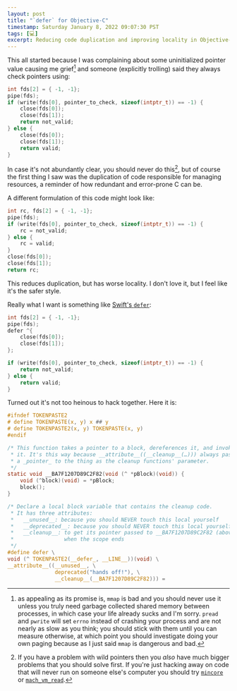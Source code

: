 ```yaml
---
layout: post
title: "`defer` for Objective-C"
timestamp: Saturday January 8, 2022 09:07:30 PST
tags: [💻]
excerpt: Reducing code duplication and improving locality in Objective-C with macros.
---
```


This all started because I was complaining about some uninitialized pointer value causing me grief[^mmap] and someone (explicitly trolling) said they always check pointers using:

``` c
int fds[2] = { -1, -1}; 
pipe(fds);
if (write(fds[0], pointer_to_check, sizeof(intptr_t)) == -1) {
    close(fds[0]);
    close(fds[1]);
    return not_valid;
} else {
    close(fds[0]);
    close(fds[1]);
    return valid;
}
```

In case it's not abundantly clear, you should never do this[^mincore], but of course the first thing I saw was the duplication of code responsible for managing resources, a reminder of how redundant and error-prone C can be.

A different formulation of this code might look like:

``` c
int rc, fds[2] = { -1, -1}; 
pipe(fds);
if (write(fds[0], pointer_to_check, sizeof(intptr_t)) == -1) {
    rc = not_valid;
} else {
    rc = valid;
}
close(fds[0]);
close(fds[1]);
return rc;
```

This reduces duplication, but has worse locality. I don't love it, but I feel like it's the safer style.

Really what I want is something like [Swift's `defer`](https://docs.swift.org/swift-book/ReferenceManual/Statements.html#ID532):

``` c
int fds[2] = { -1, -1}; 
pipe(fds);
defer ^{
    close(fds[0]);
    close(fds[1]);
};

if (write(fds[0], pointer_to_check, sizeof(intptr_t)) == -1) {
    return not_valid;
} else {
    return valid;
}
```

Turned out it's not too heinous to hack together. Here it is:

``` c
#ifndef TOKENPASTE2
# define TOKENPASTE(x, y) x ## y
# define TOKENPASTE2(x, y) TOKENPASTE(x, y)
#endif

/* This function takes a pointer to a block, dereferences it, and invokes
 * it. It's this way because __attribute__((__cleanup__(…))) always passes
 * a _pointer_ to the thing as the cleanup functions' parameter.
 */
static void __BA7F1207D89C2F82(void (^ *pBlock)(void)) {
    void (^block)(void) = *pBlock;
    block();
}

/* Declare a local block variable that contains the cleanup code.
 * It has three attributes:
 *   __unused__: because you should NEVER touch this local yourself
 *   __deprecated__: because you should NEVER touch this local yourself
 *   __cleanup__: to get its pointer passed to __BA7F1207D89C2F82 (above)
 *                when the scope ends
 */
#define defer \
void (^ TOKENPASTE2(__defer_, __LINE__))(void) \
__attribute__((__unused__, \
               deprecated("hands off!"), \
               __cleanup__(__BA7F1207D89C2F82))) = 
```

[^mmap]: as appealing as its promise is, `mmap` is bad and you should never use it unless you truly need garbage collected shared memory between processes, in which case your life already sucks and I'm sorry. `pread` and `pwrite` will set `errno` instead of crashing your process and are not nearly as slow as you think; you should stick with them until you can measure otherwise, at which point you should investigate doing your own paging because as I just said `mmap` is dangerous and bad.
[^mincore]: If you have a problem with wild pointers then you _also_ have much bigger problems that you should solve first. If you're just hacking away on code that will never run on someone else's computer you should try [`mincore`](https://man7.org/linux/man-pages/man2/mincore.2.html) or [`mach_vm_read`](https://developer.apple.com/documentation/kernel/1402405-mach_vm_read).
